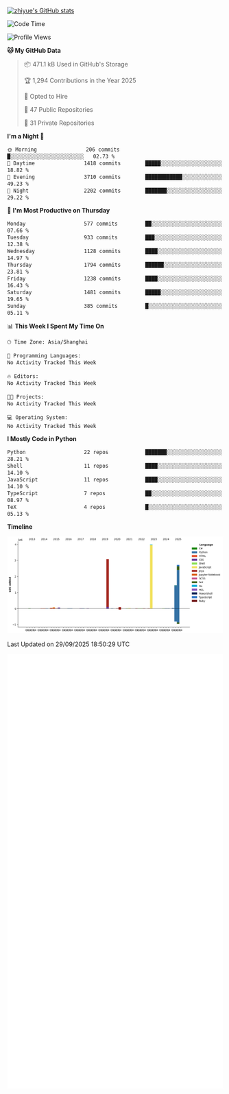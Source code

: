 
[![zhiyue's GitHub stats](https://github-readme-stats.vercel.app/api?username=zhiyue)](https://github.com/anuraghazra/github-readme-stats&&show_icons=true)

<!--START_SECTION:waka-->
![Code Time](http://img.shields.io/badge/Code%20Time-2%2C215%20hrs%2020%20mins-blue)

![Profile Views](http://img.shields.io/badge/Profile%20Views-3-blue)

**🐱 My GitHub Data** 

> 📦 471.1 kB Used in GitHub's Storage 
 > 
> 🏆 1,294 Contributions in the Year 2025
 > 
> 💼 Opted to Hire
 > 
> 📜 47 Public Repositories 
 > 
> 🔑 31 Private Repositories 
 > 
**I'm a Night 🦉** 

```text
🌞 Morning                206 commits         █░░░░░░░░░░░░░░░░░░░░░░░░   02.73 % 
🌆 Daytime                1418 commits        █████░░░░░░░░░░░░░░░░░░░░   18.82 % 
🌃 Evening                3710 commits        ████████████░░░░░░░░░░░░░   49.23 % 
🌙 Night                  2202 commits        ███████░░░░░░░░░░░░░░░░░░   29.22 % 
```
📅 **I'm Most Productive on Thursday** 

```text
Monday                   577 commits         ██░░░░░░░░░░░░░░░░░░░░░░░   07.66 % 
Tuesday                  933 commits         ███░░░░░░░░░░░░░░░░░░░░░░   12.38 % 
Wednesday                1128 commits        ████░░░░░░░░░░░░░░░░░░░░░   14.97 % 
Thursday                 1794 commits        ██████░░░░░░░░░░░░░░░░░░░   23.81 % 
Friday                   1238 commits        ████░░░░░░░░░░░░░░░░░░░░░   16.43 % 
Saturday                 1481 commits        █████░░░░░░░░░░░░░░░░░░░░   19.65 % 
Sunday                   385 commits         █░░░░░░░░░░░░░░░░░░░░░░░░   05.11 % 
```


📊 **This Week I Spent My Time On** 

```text
🕑︎ Time Zone: Asia/Shanghai

💬 Programming Languages: 
No Activity Tracked This Week

🔥 Editors: 
No Activity Tracked This Week

🐱‍💻 Projects: 
No Activity Tracked This Week

💻 Operating System: 
No Activity Tracked This Week
```

**I Mostly Code in Python** 

```text
Python                   22 repos            ███████░░░░░░░░░░░░░░░░░░   28.21 % 
Shell                    11 repos            ████░░░░░░░░░░░░░░░░░░░░░   14.10 % 
JavaScript               11 repos            ████░░░░░░░░░░░░░░░░░░░░░   14.10 % 
TypeScript               7 repos             ██░░░░░░░░░░░░░░░░░░░░░░░   08.97 % 
TeX                      4 repos             █░░░░░░░░░░░░░░░░░░░░░░░░   05.13 % 
```



**Timeline**

![Lines of Code chart](https://raw.githubusercontent.com/zhiyue/zhiyue/main/assets/bar_graph.png)


 Last Updated on 29/09/2025 18:50:29 UTC
<!--END_SECTION:waka-->

<!-- [![Top Langs](https://github-readme-stats.vercel.app/api/top-langs/?username=zhiyue)](https://github.com/anuraghazra/github-readme-stats) -->

![](./github-metrics.svg)

